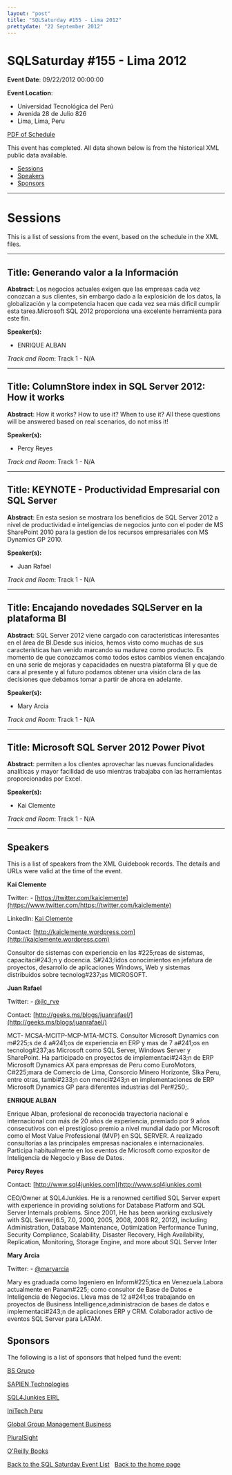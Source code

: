 ```yaml
---
layout: "post" 
title: "SQLSaturday #155 - Lima 2012" 
prettydate: "22 September 2012" 
---
```

# SQLSaturday #155 - Lima 2012
 
**Event Date**: 09/22/2012 00:00:00
 
**Event Location**:
- Universidad Tecnológica del Perú
- Avenida 28 de Julio 826
- Lima, Lima, Peru
 
<a href="/PDF/0155.pdf">PDF of Schedule</a>
 
This event has completed. All data shown below is from the historical XML public data available.
<ul>
   <li><a href="#sessions">Sessions</a></li>
   <li><a href="#speakers">Speakers</a></li>
   <li><a href="#sponsors">Sponsors</a></li>
</ul>
 
 
----------------------------------------------------------------------------------- 
 
# <a name="sessions"></a>Sessions
This is a list of sessions from the event, based on the schedule in the XML files.
 
----------------------------------------------------------------------------------- 
 
## Title: Generando valor a la Información
 
**Abstract**:
Los negocios actuales exigen que las empresas cada vez conozcan a sus clientes, sin embargo dado a la explosición de los datos, la globalización y la competencia hacen que cada vez sea más dificil cumplir esta tarea.Microsoft SQL 2012 proporciona una excelente herramienta para este fin.
 
**Speaker(s):**
- ENRIQUE ALBAN
 
*Track and Room*: Track 1 - N/A
 
----------------------------------------------------------------------------------- 
 
 
## Title: ColumnStore index in SQL Server 2012: How it works
 
**Abstract**:
How it works? How to use it? When to use it? All these questions will be answered based on real scenarios, do not miss it!
 
**Speaker(s):**
- Percy Reyes
 
*Track and Room*: Track 1 - N/A
 
----------------------------------------------------------------------------------- 
 
 
## Title: KEYNOTE - Productividad Empresarial con SQL Server
 
**Abstract**:
En esta sesion se mostrara los beneficios de SQL Server 2012 a nivel de productividad e inteligencias de negocios junto con el poder de MS SharePoint 2010 para la gestion de los recursos empresariales con MS Dynamics GP 2010.
 
**Speaker(s):**
- Juan Rafael
 
*Track and Room*: Track 1 - N/A
 
----------------------------------------------------------------------------------- 
 
 
## Title: Encajando novedades SQLServer en la plataforma BI
 
**Abstract**:
SQL Server 2012 viene cargado con caracteristicas interesantes en el área de BI.Desde sus inicios, hemos visto como muchas de sus características han venido marcando su madurez como producto. Es momento de que conozcamos como todos estos cambios vienen encajando en una serie de mejoras y capacidades en nuestra plataforma BI y que de cara al presente y al futuro podamos obtener una visión clara de las decisiones que debamos tomar a partir de ahora en adelante.
 
**Speaker(s):**
- Mary Arcia
 
*Track and Room*: Track 1 - N/A
 
----------------------------------------------------------------------------------- 
 
 
## Title: Microsoft SQL Server 2012 Power Pivot
 
**Abstract**:
permiten a los clientes aprovechar las nuevas funcionalidades analíticas y mayor facilidad de uso mientras trabajaba con las herramientas proporcionadas por Excel.
 
**Speaker(s):**
- Kai Clemente
 
*Track and Room*: Track 1 - N/A
 
----------------------------------------------------------------------------------- 
 
## <a name="#speakers"></a>Speakers
This is a list of speakers from the XML Guidebook records. The details and URLs were valid at the time of the event.
 
 
**Kai Clemente**
 
Twitter:  - [https://twitter.com/kaiclemente](https://www.twitter.com/https://twitter.com/kaiclemente)
 
LinkedIn: [Kai Clemente](https://pe.linkedin.com/in/kaiclemente)
 
Contact: [http://kaiclemente.wordpress.com](http://kaiclemente.wordpress.com)
 
Consultor de sistemas con experiencia en las #225;reas de sistemas, capacitaci#243;n y docencia. S#243;lidos conocimientos en jefatura de proyectos, desarrollo de aplicaciones Windows, Web y sistemas distribuidos sobre tecnolog#237;as MICROSOFT.
 
**Juan Rafael**
 
Twitter:  - [@jlc_rve](https://www.twitter.com/@jlc_rve)
 
Contact: [http://geeks.ms/blogs/juanrafael/](http://geeks.ms/blogs/juanrafael/)
 
MCT- MCSA-MCITP-MCP-MTA-MCTS. Consultor Microsoft Dynamics con m#225;s de 4 a#241;os de experiencia en ERP y mas de 7 a#241;os en tecnolog#237;as Microsoft como SQL Server, Windows Server y SharePoint. Ha participado en proyectos de implementaci#243;n de ERP Microsoft Dynamics AX para empresas de Peru como EuroMotors, C#225;mara de Comercio de Lima, Consorcio Minero Horizonte, SIka Peru, entre otras, tambi#233;n con menci#243;n en implementaciones de ERP Microsoft Dynamics GP para diferentes industrias del Per#250;.
 
**ENRIQUE ALBAN**
 
Enrique Alban, profesional de reconocida trayectoria nacional e internacional con más de 20 años de experiencia, premiado por 9 años consecutivos con el prestigioso premio a nivel mundial dado por Microsoft como el Most Value Professional (MVP) en SQL SERVER. A realizado consultorías a las principales empresas nacionales e internacionales. Participa habitualmente en los eventos de Microsoft como expositor de Inteligencia de Negocio y Base de Datos.
 
**Percy Reyes**
 
Contact: [http://www.sql4junkies.com](http://www.sql4junkies.com)
 
CEO/Owner at SQL4Junkies. He is a renowned certified SQL Server expert with experience in providing solutions for Database Platform and SQL Server Internals problems. Since 2001, He has been working exclusively with SQL Server(6.5, 7.0, 2000, 2005, 2008, 2008 R2, 2012), including Administration, Database Maintenance, Optimization  Performance Tuning, Security  Compliance, Scalability, Disaster Recovery, High Availability, Replication, Monitoring, Storage Engine, and more about SQL Server Inter
 
**Mary Arcia**
 
Twitter:  - [@maryarcia](https://www.twitter.com/@maryarcia)
 
Mary es graduada como Ingeniero en Inform#225;tica en Venezuela.Labora actualmente en Panam#225; como consultor de Base de Datos e Inteligencia de Negocios.  Lleva mas de 12 a#241;os trabajando en proyectos de Business Intelligence,administracion de bases de datos e implementaci#243;n de aplicaciones ERP y CRM. Colaborador activo de eventos SQL Server para LATAM.

 
 
 
## <a name="sponsors"></a>Sponsors
The following is a list of sponsors that helped fund the event:
 
[BS Grupo](http://www.bsgrupo.com)
 
[SAPIEN Technologies](http://www.sapien.com)
 
[SQL4Junkies EIRL](http://www.sql4junkies.com)
 
[IniTech Peru](http://www.initechperu.com)
 
[Global Group Management Business](http://www.globalgmb.com)
 
[PluralSight](http://www.pluralsight.com)
 
[O'Reilly Books](http://oreilly.com/)
 
[Back to the SQL Saturday Event List](/past.html)
&nbsp;
[Back to the home page](/index.html)
